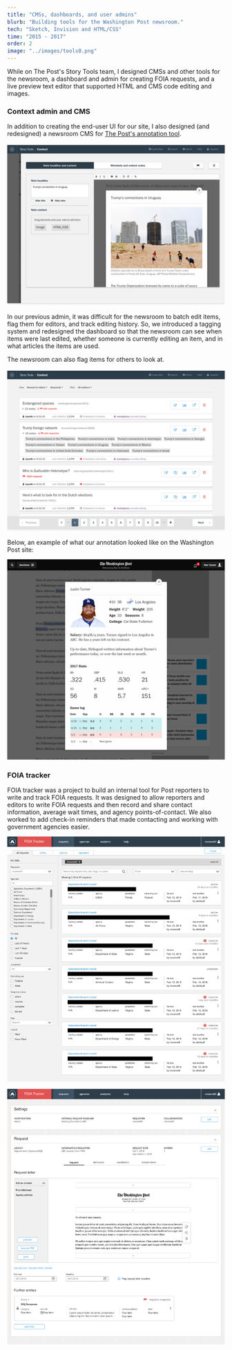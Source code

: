 ```yaml
---
title: "CMSs, dashboards, and user admins"
blurb: "Building tools for the Washington Post newsroom."
tech: "Sketch, Invision and HTML/CSS"
time: "2015 - 2017"
order: 2
image: "../images/tools0.png"
---
```


While on The Post's Story Tools team, I designed CMSs and other tools for the newsroom, a dashboard and admin for creating FOIA requests, and a live preview text editor that supported HTML and CMS code editing and images.

### Context admin and CMS

In addition to creating the end-user UI for our site, I also designed (and redesigned) a newsroom CMS for [The Post's annotation tool](https://www.niemanlab.org/2015/07/how-the-washington-post-built-and-will-be-building-on-its-knowledge-map-feature/).

![Image](../images/editor.png)

In our previous admin, it was difficult for the newsroom to batch edit items, flag them for editors, and track editing history. So, we introduced a tagging system and redesigned the dashboard so that the newsroom can see when items were last edited, whether someone is currently editing an item, and in what articles the items are used.

The newsroom can also flag items for others to look at.

![Image](../images/tools2.png)

Below, an example of what our annotation looked like on the Washington Post site:

![Image](../images/tools5.png)

### FOIA tracker

FOIA tracker was a project to build an internal tool for Post reporters to write and track FOIA requests. It was designed to allow reporters and editors to write FOIA requests and then record and share contact information, average wait times, and agency points-of-contact. We also worked to add check-in reminders that made contacting and working with government agencies easier.

![Image](../images/tools3.png)

![Image](../images/tools4.png)